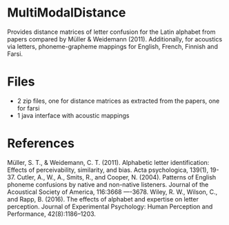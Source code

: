 # MultiModalDistance
Provides distance matrices of letter confusion for the Latin alphabet from papers compared by Müller & Weidemann (2011).
Additionally, for acoustics via letters, phoneme-grapheme mappings for English, French, Finnish and Farsi. 

# Files
- 2 zip files, one for distance matrices as extracted from the papers, one for farsi
- 1 java interface with acoustic mappings

# References
Müller, S. T., & Weidemann, C. T. (2011). Alphabetic letter identification: Effects of perceivability, similarity, and bias. Acta psychologica, 139(1), 19-37.
Cutler, A., W., A., Smits, R., and Cooper, N. (2004). Patterns of English phoneme confusions by native and non-native listeners. Journal of the Acoustical Society of America, 116:3668 —-3678.
Wiley, R. W., Wilson, C., and Rapp, B. (2016). The effects of alphabet and expertise on letter perception. Journal of
Experimental Psychology: Human Perception and Performance, 42(8):1186–1203.
